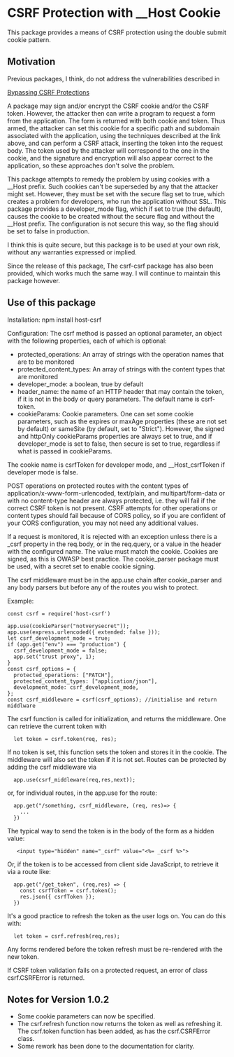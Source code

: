 # CSRF Protection with __Host Cookie

This package provides a means of CSRF protection using the double submit cookie
pattern.

## Motivation

Previous packages, I think, do not address the vulnerabilities described in

[Bypassing CSRF Protections](https://owasp.org/www-pdf-archive/David_Johansson-Double_Defeat_of_Double-Submit_Cookie.pdf)

A package may sign and/or encrypt the CSRF cookie and/or the CSRF token.  However, the
attacker then can write a program to request a form from the application.  The form
is returned with both cookie and token.  Thus armed, the attacker can set this cookie for
a specific path and subdomain associated with the application, using the
techniques described at the link above, and can perform a CSRF
attack, inserting the token into the request body.  The token used by the attacker
will correspond to the one in the cookie, and the signature and encryption will also
appear correct to the application, so these approaches don't solve the problem.

This package attempts to remedy the problem by using cookies with a __Host prefix.  Such
cookies can't be superseded by any that the attacker might set.
However, they must be set with the secure flag set to true,
which creates a problem for developers, who run the application without SSL.
This package provides a developer_mode flag, which if set to
true (the default), causes the cookie to be created without the secure flag and
without the __Host prefix.  The configuration is not secure this way, so the flag
should be set to false in production.

I think this is quite secure, but this package is to be used at your own risk, without
any warranties expressed or implied.

Since the release of this package, The csrf-csrf package has also been provided, which works much the same way. I will continue to maintain this package however.

## Use of this package

Installation: npm install host-csrf

Configuration: The csrf method is passed an optional parameter, an object with the
following properties, each of which is optional:

- protected_operations: An array of strings with the operation names that are to be monitored  
- protected_content_types: An array of strings with the content types that are monitored  
- developer_mode: a boolean, true by default  
- header_name: the name of an HTTP header that may contain the token, 
if it is not in the body or query parameters.  The default name is csrf-token. 
- cookieParams: Cookie parameters.  One can set some cookie parameters, such as the 
expires or maxAge properties (these are not set
by default) or sameSite (by default, set to "Strict").
However, the signed and httpOnly cookieParams properties are always set to
true, and if developer_mode is set to false, then secure is set to true, regardless if what is passed
in cookieParams.

The cookie name is csrfToken for developer mode, and __Host_csrfToken if developer mode is false.

POST operations on protected routes with the content types of application/x-www-form-urlencoded,
text/plain, and multipart/form-data or with no content-type header 
are always protected, i.e. they will fail if the correct CSRF token is not present.  CSRF attempts for other
operations or content types should fail because of CORS policy, so if you are
confident of your CORS configuration, you may not need any additional values.

If a request is monitored, it is rejected with an exception unless there is a
_csrf property in the req.body, or in the req.query, or a value in the header with the
configured name. The value must match the cookie.  Cookies are signed, as this is
OWASP best practice.  The cookie_parser package must be used, with
a secret set to enable cookie signing.

The csrf middleware must be in the app.use chain after cookie_parser and any body parsers
but before any of the routes you wish to protect.

Example:

```
const csrf = require('host-csrf')

app.use(cookieParser("notverysecret"));
app.use(express.urlencoded({ extended: false }));
let csrf_development_mode = true;
if (app.get("env") === "production") {
  csrf_development_mode = false;
  app.set("trust proxy", 1);
}
const csrf_options = {
  protected_operations: ["PATCH"],
  protected_content_types: ["application/json"],
  development_mode: csrf_development_mode,
};
const csrf_middleware = csrf(csrf_options); //initialise and return middlware
```
The csrf function is called for initialization, and returns the middleware.  One
can retrieve the current token with 
```
  let token = csrf.token(req, res);
```
If no token is set, this function sets the token and stores it in the cookie. The middleware
will also set the token if it is not set. Routes can be protected by adding the csrf middleware via
```
  app.use(csrf_middleware(req,res,next));
```
or, for individual routes, in the app.use for the route:
```
  app.get("/something, csrf_middleware, (req, res)=> {
    ...
  })
```
The typical way to send the token is in the body of the form as a hidden value:

```
   <input type="hidden" name="_csrf" value="<%= _csrf %>">
```
Or, if the token is to be accessed from client side JavaScript, to retrieve it via
a route like:
```
  app.get("/get_token", (req,res) => {
    const csrfToken = csrf.token();
    res.json({ csrfToken });
  })
```
It's a good practice to refresh the token as the user logs on.  You
can do this with:
```
  let token = csrf.refresh(req,res);
```
Any forms rendered before the token refresh must be re-rendered with the new token.

If CSRF token validation fails on a protected request, an error of class csrf.CSRFError is returned.

## Notes for Version 1.0.2   
- Some cookie parameters can now be specified.  
- The csrf.refresh function now returns the token as well as refreshing it.  The csrf.token function
has been added, as has the csrf.CSRFError class.
- Some rework has been done to the documentation for clarity.  

